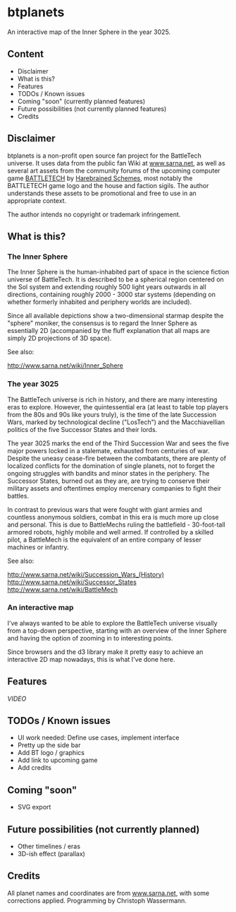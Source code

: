 # btplanets
An interactive map of the Inner Sphere in the year 3025.

## Content
- Disclaimer
- What is this?
- Features
- TODOs / Known issues
- Coming "soon" (currently planned features)
- Future possibilities (not currently planned features)
- Credits

## Disclaimer
btplanets is a non-profit open source fan project for the BattleTech universe. It uses data from the public 
fan Wiki at www.sarna.net, as well as several art assets from the community forums of the upcoming computer 
game [BATTLETECH](https://community.battletechgame.com/forums) by [Harebrained Schemes](http://harebrained-schemes.com/), 
most notably the BATTLETECH game logo and the house and faction sigils. The author understands these assets 
to be promotional and free to use in an appropriate context.

The author intends no copyright or trademark infringement. 

## What is this?

### The Inner Sphere
The Inner Sphere is the human-inhabited part of space in the science fiction universe of BattleTech. It is 
described to be a spherical region centered on the Sol system and extending roughly 500 light years outwards in all 
directions, containing roughly 2000 - 3000 star systems (depending on whether formerly inhabited and 
periphery worlds are included).

Since all available depictions show a two-dimensional starmap despite the "sphere" moniker, the consensus is to regard 
the Inner Sphere as essentially 2D (accompanied by the fluff explanation that all maps are simply 2D projections 
of 3D space).

See also: 

http://www.sarna.net/wiki/Inner_Sphere

### The year 3025
The BattleTech universe is rich in history, and there are many interesting eras to explore. However, the quintessential 
era (at least to table top players from the 80s and 90s like yours truly), is the time of the late
Succession Wars, marked by technological decline ("LosTech") and the Macchiavellian politics of the five Successor 
States and their lords.

The year 3025 marks the end of the Third Succession War and sees the five major powers locked in a stalemate, exhausted
from centuries of war. Despite the uneasy cease-fire between the combatants, there are plenty of localized conflicts 
for the domination of single planets, not to forget the ongoing struggles with bandits and minor states in the periphery. 
The Successor States, burned out as they are, are trying to conserve their military assets and oftentimes employ 
mercenary companies to fight their battles.

In contrast to previous wars that were fought with giant armies and countless anonymous soldiers, combat in this era is 
much more up close and personal. This is due to BattleMechs ruling the battlefield - 30-foot-tall armored robots, highly 
mobile and well armed. If controlled by a skilled pilot, a BattleMech is the equivalent of an entire company of lesser 
machines or infantry.

See also:

http://www.sarna.net/wiki/Succession_Wars_(History)
http://www.sarna.net/wiki/Successor_States
http://www.sarna.net/wiki/BattleMech

### An interactive map
I've always wanted to be able to explore the BattleTech universe visually from a top-down perspective, starting with an 
overview of the Inner Sphere and having the option of zooming in to interesting points.

Since browsers and the d3 library make it pretty easy to achieve an interactive 2D map nowadays, this is what I've done here.

## Features
_VIDEO_

## TODOs / Known issues
- UI work needed: Define use cases, implement interface
- Pretty up the side bar
- Add BT logo / graphics
- Add link to upcoming game
- Add credits

## Coming "soon"
- SVG export

## Future possibilities (not currently planned)
- Other timelines / eras
- 3D-ish effect (parallax)

## Credits
All planet names and coordinates are from www.sarna.net, with some corrections applied.
Programming by Christoph Wassermann.